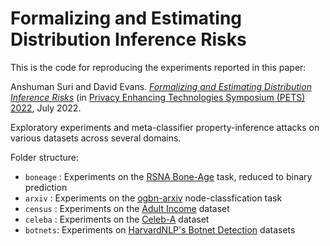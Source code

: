 # Formalizing and Estimating Distribution Inference Risks

This is the code for reproducing the experiments reported in this paper:

Anshuman Suri and David Evans. [_Formalizing and Estimating Distribution Inference Risks_](https://arxiv.org/abs/2109.06024) (in [Privacy Enhancing Technologies Symposium (PETS) 2022](https://petsymposium.org/2022/), July 2022.

Exploratory experiments and meta-classifier property-inference attacks on various datasets across several domains.

Folder structure:

- `boneage` : Experiments on the [RSNA Bone-Age](https://www.kaggle.com/kmader/rsna-bone-age) task, reduced to binary prediction
- `arxiv` : Experiments on the [ogbn-arxiv](https://ogb.stanford.edu/docs/nodeprop/) node-classfication task
- `census` : Experiments on the [Adult Income](https://www.kaggle.com/uciml/adult-census-income) dataset
- `celeba` : Experiments on the [Celeb-A](https://www.kaggle.com/jessicali9530/celeba-dataset) dataset
- `botnets`: Experiments on [HarvardNLP's Botnet Detection](https://github.com/harvardnlp/botnet-detection) datasets

